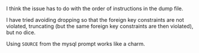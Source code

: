 I think the issue has to do with the order of instructions in the dump file.

I have tried avoiding dropping so that the foreign key constraints are not violated,
truncating (but the same foreign key constraints are then violated), but no dice.

Using `SOURCE` from the mysql prompt works like a charm. 